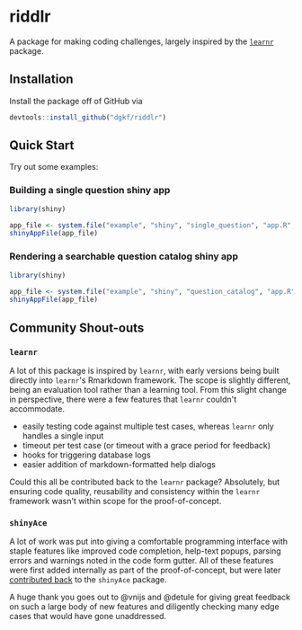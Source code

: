 # riddlr

A package for making coding challenges, largely inspired by the 
[`learnr`](https://github.com/rstudio/learnr) package.

## Installation

Install the package off of GitHub via

```r
devtools::install_github("dgkf/riddlr")
```

## Quick Start

Try out some examples:

### Building a single question shiny app

```r
library(shiny)

app_file <- system.file("example", "shiny", "single_question", "app.R", package = "riddlr")
shinyAppFile(app_file)
```

### Rendering a searchable question catalog shiny app

```r
library(shiny)

app_file <- system.file("example", "shiny", "question_catalog", "app.R", package = "riddlr")
shinyAppFile(app_file)
```

## Community Shout-outs

### `learnr`

A lot of this package is inspired by `learnr`, with early versions being built
directly into `learnr`'s Rmarkdown framework. The scope is slightly different,
being an evaluation tool rather than a learning tool. From this slight change in
perspective, there were a few features that `learnr` couldn't accommodate.

- easily testing code against multiple test cases, whereas `learnr` only handles
a single input
- timeout per test case (or timeout with a grace period for feedback)
- hooks for triggering database logs 
- easier addition of markdown-formatted help dialogs

Could this all be contributed back to the `learnr` package? Absolutely, but
ensuring code quality, reusability and consistency within the `learnr`
framework wasn't within scope for the proof-of-concept.

### `shinyAce`

A lot of work was put into giving a comfortable programming interface with
staple features like improved code completion, help-text popups, parsing errors
and warnings noted in the code form gutter. All of these features were first
added internally as part of the proof-of-concept, but were later [contributed
back](https://github.com/trestletech/shinyAce/pull/66) to the `shinyAce`
package.

A huge thank you goes out to @vnijs and @detule for giving great feedback on
such a large body of new features and diligently checking many edge cases that
would have gone unaddressed.

